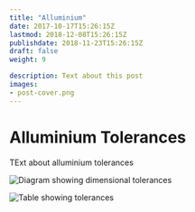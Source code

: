 ```yaml
---
title: "Alluminium"
date: 2017-10-17T15:26:15Z
lastmod: 2018-12-08T15:26:15Z
publishdate: 2018-11-23T15:26:15Z
draft: false
weight: 9

description: Text about this post
images:
- post-cover.png
---
```


# Alluminium Tolerances

TExt about alluminium tolerances

![Diagram showing dimensional tolerances](/images/diagram.jpg "Tolerances")

![Table showing tolerances](/images/table.jpg "Tolerances")
